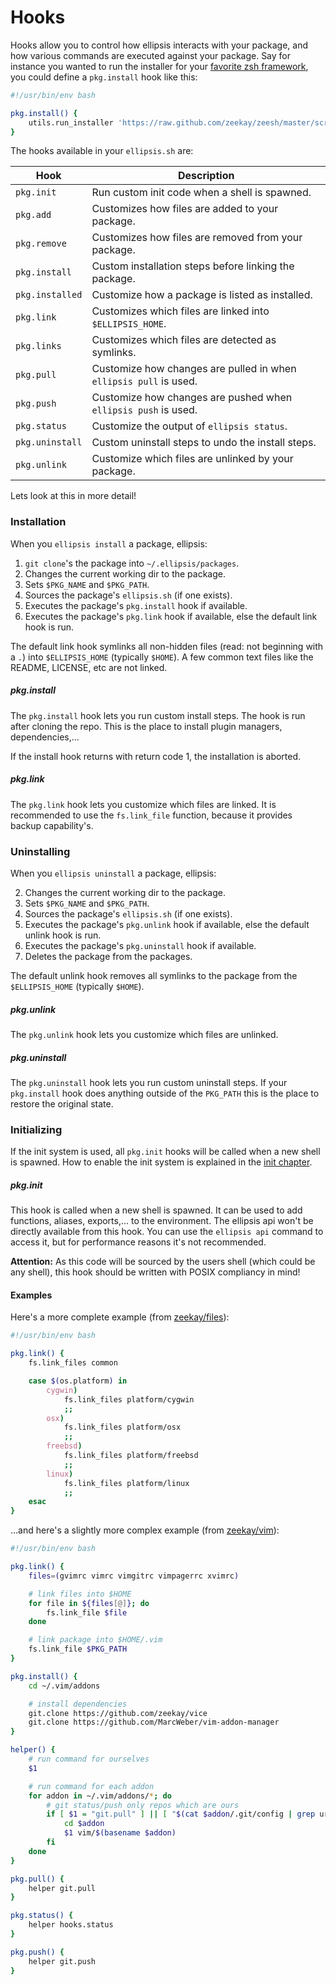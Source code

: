 <h1>Hooks</h1>

Hooks allow you to control how ellipsis interacts with your package, and how
various commands are executed against your package. Say for instance you wanted
to run the installer for your [favorite zsh framework][zeesh], you could define
a `pkg.install` hook like this:

```bash
#!/usr/bin/env bash

pkg.install() {
    utils.run_installer 'https://raw.github.com/zeekay/zeesh/master/scripts/install.sh'
}
```

The hooks available in your `ellipsis.sh` are:

| Hook            | Description                                                       |
|-----------------|-------------------------------------------------------------------|
| `pkg.init`      | Run custom init code when a shell is spawned.                     |
| `pkg.add`       | Customizes how files are added to your package.                   |
| `pkg.remove`    | Customizes how files are removed from your package.               |
| `pkg.install`   | Custom installation steps before linking the package.             |
| `pkg.installed` | Customize how a package is listed as installed.                   |
| `pkg.link`      | Customizes which files are linked into `$ELLIPSIS_HOME`.          |
| `pkg.links`     | Customizes which files are detected as symlinks.                  |
| `pkg.pull`      | Customize how changes are pulled in when `ellipsis pull` is used. |
| `pkg.push`      | Customize how changes are pushed when `ellipsis push` is used.    |
| `pkg.status`    | Customize the output of `ellipsis status`.                        |
| `pkg.uninstall` | Custom uninstall steps to undo the install steps.                 |
| `pkg.unlink`    | Customize which files are unlinked by your package.               |

Lets look at this in more detail!

### Installation

When you `ellipsis install` a package, ellipsis:

1. `git clone`'s the package into `~/.ellipsis/packages`.
2. Changes the current working dir to the package.
3. Sets `$PKG_NAME` and `$PKG_PATH`.
4. Sources the package's `ellipsis.sh` (if one exists).
5. Executes the package's `pkg.install` hook if available.
6. Executes the package's `pkg.link` hook if available, else the default link
   hook is run.

The default link hook symlinks all non-hidden files (read: not beginning with a
`.`) into `$ELLIPSIS_HOME` (typically `$HOME`). A few common text files like the
README, LICENSE, etc are not linked.

##### pkg.install
The `pkg.install` hook lets you run custom install steps. The hook is run after
cloning the repo.
This is the place to install plugin managers, dependencies,...

If the install hook returns with return code 1, the installation is aborted.

##### pkg.link
The `pkg.link` hook lets you customize which files are linked. It is recommended
to use the `fs.link_file` function, because it provides backup capability's.

### Uninstalling

When you `ellipsis uninstall` a package, ellipsis:

2. Changes the current working dir to the package.
3. Sets `$PKG_NAME` and `$PKG_PATH`.
4. Sources the package's `ellipsis.sh` (if one exists).
5. Executes the package's `pkg.unlink` hook if available, else the default
   unlink hook is run.
6. Executes the package's `pkg.uninstall` hook if available.
6. Deletes the package from the packages.

The default unlink hook removes all symlinks to the package from the `$ELLIPSIS_HOME` (typically
`$HOME`).

##### pkg.unlink
The `pkg.unlink` hook lets you customize which files are unlinked.

##### pkg.uninstall
The `pkg.uninstall` hook lets you run custom uninstall steps.
If your `pkg.install` hook does anything outside of the `PKG_PATH` this is the
place to restore the original state.

### Initializing

If the init system is used, all `pkg.init` hooks will be called when a new
shell is spawned. How to enable the init system is explained in the [init
chapter][init].

##### pkg.init
This hook is called when a new shell is spawned. It can be used to add
functions, aliases, exports,... to the environment. The ellipsis api won't be
directly available from this hook. You can use the `ellipsis api` command to
access it, but for performance reasons it's not recommended.

**Attention:** As this code will be sourced by the users shell (which could be
any shell), this hook should be written with POSIX compliancy in mind!

#### Examples
Here's a more complete example (from
[zeekay/files][dot-files]):

```bash
#!/usr/bin/env bash

pkg.link() {
    fs.link_files common

    case $(os.platform) in
        cygwin)
            fs.link_files platform/cygwin
            ;;
        osx)
            fs.link_files platform/osx
            ;;
        freebsd)
            fs.link_files platform/freebsd
            ;;
        linux)
            fs.link_files platform/linux
            ;;
    esac
}
```

...and here's a slightly more complex example (from
[zeekay/vim][dot-vim]):

```bash
#!/usr/bin/env bash

pkg.link() {
    files=(gvimrc vimrc vimgitrc vimpagerrc xvimrc)

    # link files into $HOME
    for file in ${files[@]}; do
        fs.link_file $file
    done

    # link package into $HOME/.vim
    fs.link_file $PKG_PATH
}

pkg.install() {
    cd ~/.vim/addons

    # install dependencies
    git.clone https://github.com/zeekay/vice
    git.clone https://github.com/MarcWeber/vim-addon-manager
}

helper() {
    # run command for ourselves
    $1

    # run command for each addon
    for addon in ~/.vim/addons/*; do
        # git status/push only repos which are ours
        if [ $1 = "git.pull" ] || [ "$(cat $addon/.git/config | grep url | grep $ELLIPSIS_USER)" ]; then
            cd $addon
            $1 vim/$(basename $addon)
        fi
    done
}

pkg.pull() {
    helper git.pull
}

pkg.status() {
    helper hooks.status
}

pkg.push() {
    helper git.push
}
```

[zeesh]:        https://github.com/zeekay/zeesh
[dot-files]:    https://github.com/zeekay/dot-files
[dot-vim]:      https://github.com/zeekay/dot-vim
[init]:         init.md
